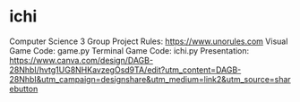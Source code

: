 # ichi
Computer Science 3 Group Project
Rules: https://www.unorules.com
Visual Game Code: game.py
Terminal Game Code: ichi.py
Presentation: https://www.canva.com/design/DAGB-28NhbI/hvtg1UG8NHKavzegOsd9TA/edit?utm_content=DAGB-28NhbI&utm_campaign=designshare&utm_medium=link2&utm_source=sharebutton
